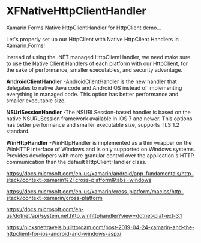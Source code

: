 # XFNativeHttpClientHandler
Xamarin Forms Native HttpClientHandler for HttpClient demo...

Let's properly set up our HttpClient with Native HttpClient Handlers in Xamarin.Forms!

Instead of using the .NET managed HttpClientHandler, we need make sure to use the Native Client Handlers of each platform with our HttpClient, for the sake of performance, smaller executables, and security advantage.


**AndroidClientHandler**
-AndroidClientHandler is the new handler that delegates to native Java code and Android OS instead of implementing everything in managed code. This option has better performance and smaller executable size.

**NSUrlSessionHandler** 
-The NSURLSession-based handler is based on the native NSURLSession framework available in iOS 7 and newer. This options has better performance and smaller executable size, supports TLS 1.2 standard.

**WinHttpHandler**
-WinHttpHandler is implemented as a thin wrapper on the WinHTTP interface of Windows and is only supported on Windows systems. Provides developers with more granular control over the application's HTTP communication than the default HttpClientHandler class.


https://docs.microsoft.com/en-us/xamarin/android/app-fundamentals/http-stack?context=xamarin%2Fcross-platform&tabs=windows

https://docs.microsoft.com/en-us/xamarin/cross-platform/macios/http-stack?context=xamarin/cross-platform

https://docs.microsoft.com/en-us/dotnet/api/system.net.http.winhttphandler?view=dotnet-plat-ext-3.1

https://nicksnettravels.builttoroam.com/post-2019-04-24-xamarin-and-the-httpclient-for-ios-android-and-windows-aspx/
